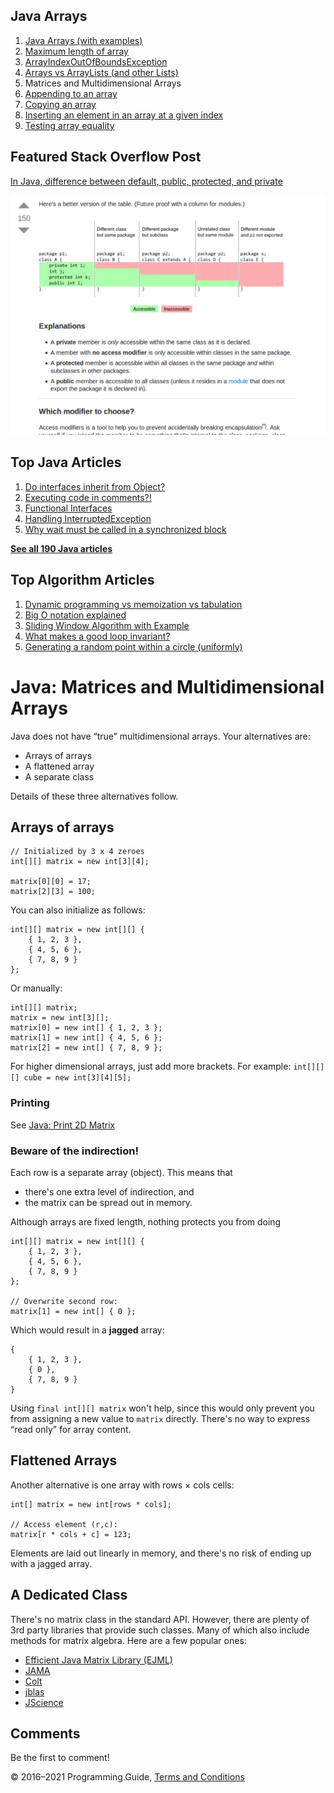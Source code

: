 <span class="underline"></span>

<span class="underline"></span>

## Java Arrays

1.  [Java Arrays (with examples)](arrays.html)
2.  [Maximum length of array](array-maximum-length.html)
3.  [ArrayIndexOutOfBoundsException](arrayindexoutofboundsexception.html)
4.  [Arrays vs ArrayLists (and other Lists)](array-vs-arraylist.html)
5.  Matrices and Multidimensional Arrays
6.  [Appending to an array](array-append.html)
7.  [Copying an array](array-copy.html)
8.  [Inserting an element in an array at a given index](array-insert-at-index.html)
9.  [Testing array equality](testing-array-equality.html)

## Featured Stack Overflow Post

[In Java, difference between default, public, protected, and private](https://stackoverflow.com/a/33627846/276052)

[<img src="../images/so-featured-33627846.png" alt="StackOverflow screenshot thumbnail" class="screenshot" />](https://stackoverflow.com/a/33627846/276052)

<span class="underline"></span>

## Top Java Articles

1.  [Do interfaces inherit from Object?](do-interfaces-inherit-from-object.html)
2.  [Executing code in comments?!](executing-code-in-comments.html)
3.  [Functional Interfaces](functional-interfaces.html)
4.  [Handling InterruptedException](handling-interrupted-exceptions.html)
5.  [Why wait must be called in a synchronized block](why-wait-must-be-in-synchronized.html)

[**See all 190 Java articles**](index.html)

## Top Algorithm Articles

1.  [Dynamic programming vs memoization vs tabulation](../dynamic-programming-vs-memoization-vs-tabulation.html)
2.  [Big O notation explained](../big-o-notation-explained.html)
3.  [Sliding Window Algorithm with Example](../sliding-window-example.html)
4.  [What makes a good loop invariant?](../what-makes-a-good-loop-invariant.html)
5.  [Generating a random point within a circle (uniformly)](../random-point-within-circle.html)

# Java: Matrices and Multidimensional Arrays

Java does not have “true” multidimensional arrays. Your alternatives are:

- Arrays of arrays
- A flattened array
- A separate class

Details of these three alternatives follow.

## Arrays of arrays

    // Initialized by 3 x 4 zeroes
    int[][] matrix = new int[3][4];

    matrix[0][0] = 17;
    matrix[2][3] = 100;

You can also initialize as follows:

    int[][] matrix = new int[][] {
        { 1, 2, 3 },
        { 4, 5, 6 },
        { 7, 8, 9 }
    };

Or manually:

    int[][] matrix;
    matrix = new int[3][];
    matrix[0] = new int[] { 1, 2, 3 };
    matrix[1] = new int[] { 4, 5, 6 };
    matrix[2] = new int[] { 7, 8, 9 };

For higher dimensional arrays, just add more brackets. For example: `int[][][] cube = new int[3][4][5];`

### Printing

See [Java: Print 2D Matrix](print-2d-matrix.html)

### Beware of the indirection!

Each row is a separate array (object). This means that

- there's one extra level of indirection, and
- the matrix can be spread out in memory.

Although arrays are fixed length, nothing protects you from doing

    int[][] matrix = new int[][] {
        { 1, 2, 3 },
        { 4, 5, 6 },
        { 7, 8, 9 }
    };

    // Overwrite second row:
    matrix[1] = new int[] { 0 };

Which would result in a **jagged** array:

    {
        { 1, 2, 3 },
        { 0 },
        { 7, 8, 9 }
    }

Using `final int[][] matrix` won't help, since this would only prevent you from assigning a new value to `matrix` directly. There's no way to express “read only” for array content.

## Flattened Arrays

Another alternative is one array with rows × cols cells:

    int[] matrix = new int[rows * cols];

    // Access element (r,c):
    matrix[r * cols + c] = 123;

Elements are laid out linearly in memory, and there's no risk of ending up with a jagged array.

## A Dedicated Class

There's no matrix class in the standard API. However, there are plenty of 3rd party libraries that provide such classes. Many of which also include methods for matrix algebra. Here are a few popular ones:

- [Efficient Java Matrix Library (EJML)](http://ejml.org)
- [JAMA](https://math.nist.gov/javanumerics/jama/)
- [Colt](http://dst.lbl.gov/ACSSoftware/colt/)
- [jblas](https://github.com/mikiobraun/jblas)
- [JScience](http://jscience.org/)

## Comments

Be the first to comment!

© 2016–2021 Programming.Guide, [Terms and Conditions](../terms-and-conditions.html)
